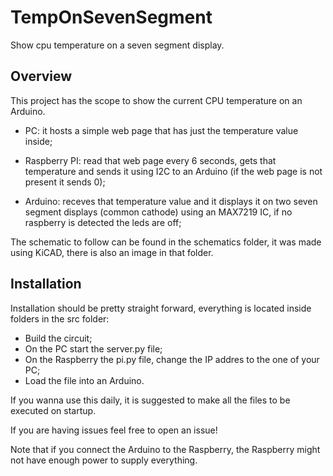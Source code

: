 # TempOnSevenSegment
Show cpu temperature on a seven segment display.

## Overview
This project has the scope to show the current CPU temperature on an Arduino.

* PC: it hosts a simple web page that has just the temperature value inside;

* Raspberry PI: read that web page every 6 seconds, gets that temperature and sends it using I2C to an Arduino (if the web page is not present it sends 0);

* Arduino: receves that temperature value and it displays it on two seven segment displays (common cathode) using an MAX7219 IC, if no raspberry is detected the leds are off;

The schematic to follow can be found in the schematics folder, it was made using KiCAD, there is also an image in that folder.

## Installation

Installation should be pretty straight forward, everything is located inside folders in the src folder:

* Build the circuit;
* On the PC start the server.py file;
* On the Raspberry the pi.py file, change the IP addres to the one of your PC;
* Load the file into an Arduino.

If you wanna use this daily, it is suggested to make all the files to be executed on startup.

If you are having issues feel free to open an issue!

Note that if you connect the Arduino to the Raspberry, the Raspberry might not have enough power to supply everything.
